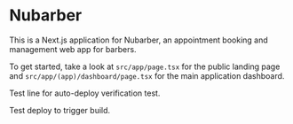 # Nubarber

This is a Next.js application for Nubarber, an appointment booking and management web app for barbers.

To get started, take a look at `src/app/page.tsx` for the public landing page and `src/app/(app)/dashboard/page.tsx` for the main application dashboard.

Test line for auto-deploy verification test.

Test deploy to trigger build.
